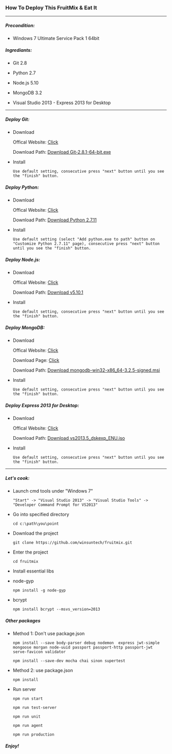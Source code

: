 ### How To Deploy This FruitMix & Eat It

***

##### Precondition:

* Windows 7 Ultimate Service Pack 1 64bit<p>

##### Ingrediants:

* Git 2.8<p>
* Python 2.7<p>
* Node.js 5.10<p>
* MongoDB 3.2<p>
* Visual Studio 2013 - Express 2013 for Desktop<p>

***

##### Deploy Git:

* Download<p>
Offical Website: [Click](https://git-for-windows.github.io/)<p>
Download Path: [Download Git-2.8.1-64-bit.exe](https://github.com/git-for-windows/git/releases/download/v2.8.1.windows.1/Git-2.8.1-64-bit.exe)<p>
* Install<p>
`Use default setting, consecutive press "next" button until you see the "finish" button.`<p>

##### Deploy Python:

* Download<p>
Offical Website: [Click](https://www.python.org/)<p>
Download Path: [Download Python 2.7.11](https://www.python.org/ftp/python/2.7.11/python-2.7.11.msi)<p>
* Install<p>
`Use default setting (select "Add python.exe to path" button on "Customize Python 2.7.11" page), consecutive press "next" button until you see the "finish" button.`<p>

##### Deploy Node.js:

* Download<p>
Offical Website: [Click](https://nodejs.org/en/)<p>
Download Path: [Download v5.10.1](https://nodejs.org/dist/v5.10.1/node-v5.10.1-x64.msi)<p>
* Install<p>
`Use default setting, consecutive press "next" button until you see the "finish" button.`<p>

##### Deploy MongoDB:

* Download<p>
Offical Website: [Click](https://www.mongodb.org/)<p>
Download Page: [Click](https://www.mongodb.org/downloads#production)<p>
Download Path: [Download mongodb-win32-x86_64-3.2.5-signed.msi](https://fastdl.mongodb.org/win32/mongodb-win32-x86_64-3.2.5-signed.msi?_ga=1.28698047.200223928.1460971256)<p>
* Install<p>
`Use default setting, consecutive press "next" button until you see the "finish" button.`<p>

##### Deploy Express 2013 for Desktop:

* Download<p>
Offical Website: [Click](https://www.visualstudio.com/en-us/downloads/download-visual-studio-vs.aspx)<p>
Download Path: [Download vs2013.5_dskexp_ENU.iso](https://go.microsoft.com/fwlink/?LinkId=532499&type=ISO&clcid=0x409)<p>
* Install<p>
`Use default setting, consecutive press "next" button until you see the "finish" button.`<p>

***

##### Let's cook:

+ Launch cmd tools under "Windows 7"<p>
`"Start" -> "Visual Studio 2013" -> "Visual Studio Tools" -> "Developer Command Prompt for VS2013"`<p>

+ Go into specified directory<p>
`cd c:\path\you\point`<p>

+ Download the project<p>
`git clone https://github.com/winsuntech/fruitmix.git`<p>

+ Enter the project<p>
`cd fruitmix`<p>

+ Install essential libs<p>
 - node-gyp<p>
 `npm install -g node-gyp`<p>

 - bcrypt<p>
 `npm install bcrypt --msvs_version=2013`<p>

##### Other packages

 - Method 1: Don't use package.json<p>
 `npm install --save body-parser debug nodemon  express jwt-simple mongoose morgan node-uuid passport passport-http passport-jwt serve-favicon validator`<p>
 `npm install --save-dev mocha chai sinon supertest`<p>

 - Method 2: use package.json<p>
 `npm install`<p>

+ Run server<p>
`npm run start`<p>
`npm run test-server`<p>
`npm run unit`<p>
`npm run agent`<p>
`npm run production`<p>

##### Enjoy!
